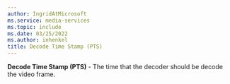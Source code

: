 ```yaml
---
author: IngridAtMicrosoft
ms.service: media-services
ms.topic: include
ms.date: 03/25/2022
ms.author: inhenkel
title: Decode Time Stamp (PTS)
---
```


**Decode Time Stamp (PTS)** - The time that the decoder should be decode the video frame.
